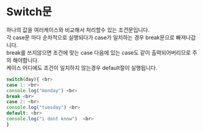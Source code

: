 <h1>Switch문</h1>

하나의 값을 여러케이스와 비교해서 처리할수 있는 조건문입니다. <br>
각 case문 마다 순차적으로 실행되다가 case가 일치하는 경우 break문으로 빠져나갑니다.  <br>
break를 쓰지않으면 조건에 맞는 case 다음에 있는 case도 같이 출력되어버리므로 주의 해야합니다. <br>
케이스 어디에도 조건이 일치하지 않는경우 default절이 실행됩니다.
 ```js
switch(day){ <br>
case 1: <br>
 console.log("monday") <br>
break <br>
case 2: <br>
 console.log("tuesday") <br>
default: <br>
console.log("i dont know")  <br>
}
```
